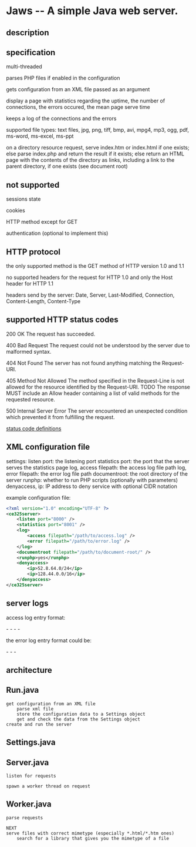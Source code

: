 Jaws -- A simple Java web server.
===

## description


## specification

multi-threaded

parses PHP files if enabled in the configuration

gets configuration from an XML file passed as an argument

display a page with statistics regarding the uptime, the number of connections, the errors occured, the mean page serve time

keeps a log of the connections and the errors

supported file types:
text files, jpg, png, tiff, bmp, avi, mpg4, mp3, ogg, pdf, ms-word, ms-excel, ms-ppt

on a directory resource request, serve index.htm or index.html if one exists; else parse index.php and return the result if it exists; else return an HTML page with the contents of the directory as links, including a link to the parent directory, if one exists (see document root)


## not supported

sessions state

cookies

HTTP method except for GET

authentication (optional to implement this)


## HTTP protocol

the only supported method is the GET method of HTTP version 1.0 and 1.1

no supported headers for the request for HTTP 1.0 and only the Host header for HTTP 1.1

headers send by the server: Date, Server, Last-Modified, Connection, Content-Length, Content-Type


supported HTTP status codes
---
200 OK
The request has succeeded.

400 Bad Request
The request could not be understood by the server due to malformed syntax.

404 Not Found
The server has not found anything matching the Request-URI.

405 Method Not Allowed
The method specified in the Request-Line is not allowed for the resource identified by the Request-URI.
TODO
The response MUST include an Allow header containing a list of valid methods for the requested resource.

500 Internal Server Error
The server encountered an unexpected condition which prevented it from fulfilling the request.

[status code definitions](http://www.w3.org/Protocols/rfc2616/rfc2616-sec10.html)


## XML configuration file

settings:
listen port: the listening port
statistics port: the port that the server serves the statistics page
log, access filepath: the access log file path
log, error filepath: the error log file path
documentroot: the root directory of the server
runphp: whether to run PHP scripts (optionally with parameters)
denyaccess, ip: IP address to deny service with optional CIDR notation

example configuration file:
```xml
<?xml version="1.0" encoding="UTF-8" ?>
<ce325server>
    <listen port="8000" />
    <statistics port="8001" />
    <log>
        <access filepath="/path/to/access.log" />
        <error filepath="/path/to/error.log" />
    </log>
    <documentroot filepath="/path/to/document-root/" />
    <runphp>yes</runphp>
    <denyaccess>
        <ip>52.8.64.0/24</ip>
        <ip>128.44.0.0/16</ip>
    </denyaccess>
</ce325server>
```


## server logs

access log entry format:

<IP address> - <connection datetime> - <request URL> - <response code> - <user-agent HTTP request header>

the error log entry format could be:

<IP address> - <request datetime> - <HTTP request header> - <exception stack trace>


architecture
---

## Run.java
    get configuration from an XML file
        parse xml file
        store the configuration data to a Settings object
        get and check the data from the Settings object
    create and run the server


## Settings.java


## Server.java
    listen for requests

    spawn a worker thread on request


## Worker.java
    parse requests

    NEXT
    serve files with correct mimetype (especially *.html/*.htm ones)
        search for a library that gives you the mimetype of a file
